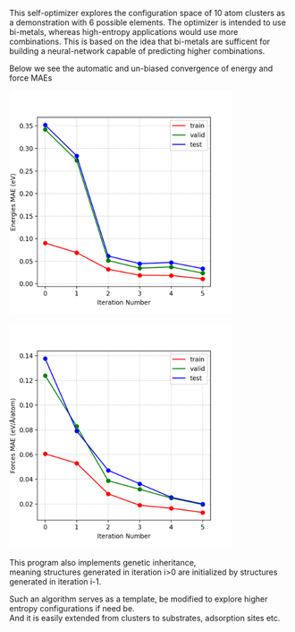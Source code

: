 This self-optimizer explores the configuration space of 10 atom clusters as a demonstration with 6 possible elements.
The optimizer is intended to use bi-metals, whereas high-entropy applications would use more combinations.
This is based on the idea that bi-metals are sufficent for building a neural-network capable of predicting higher combinations.

Below we see the automatic and un-biased convergence of energy and force MAEs

<p align="left">
  <img width="400" height="400" src="MAE_E.png">
</p>
<p align="left">
  <img width="400" height="400" src="MAE_F.png">
</p>

This program also implements genetic inheritance, <br>
meaning structures generated in iteration i>0 are initialized by structures generated in iteration i-1.

Such an algorithm serves as a template, be modified to explore higher entropy configurations if need be. <br>
And it is easily extended from clusters to substrates, adsorption sites etc.

